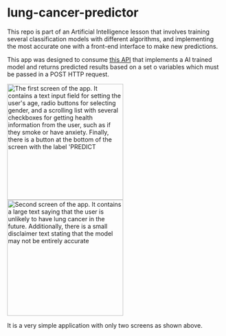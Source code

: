 # lung-cancer-predictor

This repo is part of an Artificial Intelligence lesson that involves training several classification models with different algorithms, and implementing the most accurate one with a front-end interface to make new predictions.

This app was designed to consume [this API](https://github.com/carled7/lung-cancer-api.git) that implements a AI trained model and returns predicted results based on a set o variables which must be passed in a POST HTTP request.

<img src="https://user-images.githubusercontent.com/78650244/236592979-ca83e22b-7c95-4323-8fec-877579e036ca.png" alt="The first screen of the app. It contains a text input field for setting the user's age, radio buttons for selecting gender, and a scrolling list with several checkboxes for getting health information from the user, such as if they smoke or have anxiety. Finally, there is a button at the bottom of the screen with the label 'PREDICT" width="270"/> <img src="https://user-images.githubusercontent.com/78650244/236593383-2c1442d0-6b66-4723-aa9f-38f8bfe91cf6.png" alt="Second screen of the app. It contains a large text saying that the user is unlikely to have lung cancer in the future. Additionally, there is a small disclaimer text stating that the model may not be entirely accurate" width="270" />

It is a very simple application with only two screens as shown above.
